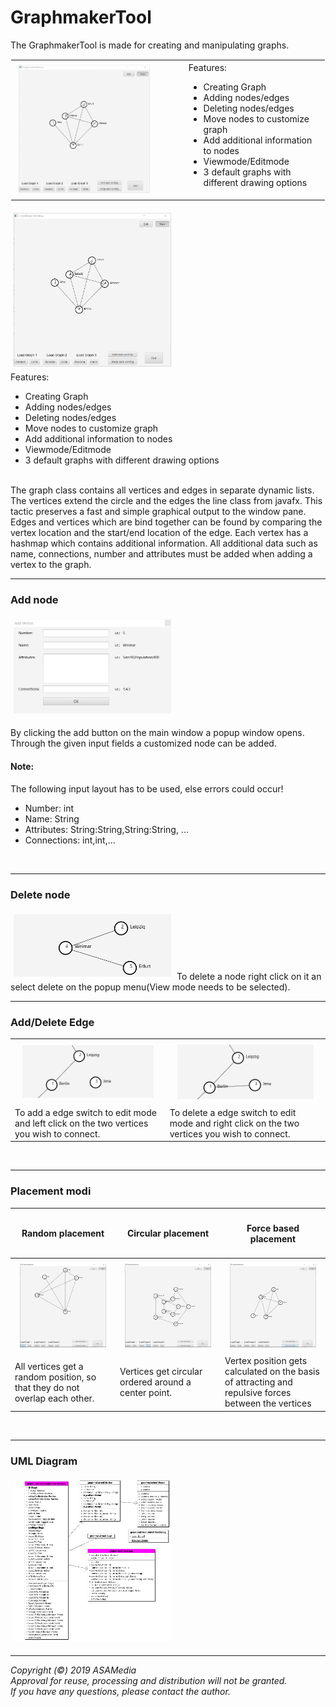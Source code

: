 # GraphmakerTool
The GraphmakerTool is made for creating and manipulating graphs.
<table style="width:100%; border: 1px solid transparent;">
  <tr>
    <td><img src="/images/mainwindow1.PNG" alt="Screenshot" title="Screenshot-1" width="80%" style="margin:5px"/></td>
    <td>Features:
<ul>
  <li>Creating Graph</li>
  <li>Adding nodes/edges</li>
  <li>Deleting nodes/edges</li>
  <li>Move nodes to customize graph</li>
  <li>Add additional information to nodes</li>
  <li>Viewmode/Editmode</li>
  <li>3 default graphs with different drawing options</li>
</ul></td>
  </tr>
</table> 
<div>
  <img src="/images/mainwindow1.PNG" alt="Screenshot" title="Screenshot-1" width="50%" style="margin:5px"/>
</div>
Features:
<ul>
  <li>Creating Graph</li>
  <li>Adding nodes/edges</li>
  <li>Deleting nodes/edges</li>
  <li>Move nodes to customize graph</li>
  <li>Add additional information to nodes</li>
  <li>Viewmode/Editmode</li>
  <li>3 default graphs with different drawing options</li>
</ul>
<br>
The graph class contains all vertices and edges in separate dynamic lists. The vertices extend the circle and the edges the line class from javafx.
This tactic preserves a fast and simple graphical output to the window pane.
Edges and vertices which are bind together can be found by comparing the vertex location and the start/end location of the edge.
Each vertex has a hashmap which contains additional information.
All additional data such as name, connections, number and attributes must be added when adding a vertex to the graph.  
<hr>
<h3>Add node</h3>
<div>
  <img src="/images/addwindow.PNG" alt="Screenshot" title="Screenshot-2" width="50%" style="margin:5px"/>
  <p>By clicking the add button on the main window a popup window opens.<br> 
  Through the given input fields a customized node can be added.<p>
</div>
  <h4>Note:</h4> The following input layout has to be used, else errors could occur!<br>
  <ul>
  <li>Number: int</li>
  <li>Name: String</li>
  <li>Attributes: String:String,String:String, ...</li>
  <li>Connections: int,int,...</li>
</ul>
<br><hr>
<h3>Delete node</h3>
<img src="/images/deleteanimation.gif" alt="Screenshot" title="Screenshot-3" width="50%" style="margin:5px"/>
To delete a node right click on it an select delete on the popup menu(View mode needs to be selected).
<br><hr>
<h3>Add/Delete Edge</h3>
 <table style="width:100%">
  <tr>
    <th><img src="/images/addedgeanimation.gif" alt="Screenshot" title="Screenshot-4" width="90%" style="margin:5px"/></th>
    <th><img src="/images/deleteedgeanimation.gif" alt="Screenshot" title="Screenshot-5" width="90%" style="margin:5px"/></th>
  </tr>
  <tr>
    <td>To add a edge switch to edit mode and left click on the two vertices you wish to connect.</td>
    <td>To delete a edge switch to edit mode and right click on the two vertices you wish to connect.</td>
  </tr>
</table> 
<br><hr>
<h3>Placement modi</h3>
 <table style="width:100%">
 <tr>
    <th><h4>Random placement</h4></th>
    <th><h4>Circular placement</h4></th>
    <th><h4>Force based placement</h4></th>
  </tr>
  <tr>
    <th><img src="/images/randomplacement.PNG" alt="Screenshot" title="Screenshot-6" width="90%" style="margin:5px"/></th>
    <th><img src="/images/circularplacement.PNG" alt="Screenshot" title="Screenshot-7" width="90%" style="margin:5px"/></th>
    <th><img src="/images/forcebasedplacement.PNG" alt="Screenshot" title="Screenshot-8" width="90%" style="margin:5px"/></th>
  </tr>
  <tr>
    <td>All vertices get a random position, so that they do not overlap each other.</td>
    <td>Vertices get circular ordered around a center point.</td>
    <td>Vertex position gets calculated on the basis of attracting and repulsive forces between the vertices</td>
  </tr>
</table>
<br><hr>
<h3>UML Diagram</h3>
<img src="/images/uml.PNG" alt="Screenshot" title="Screenshot-9" width="50%" style="margin:5px"/>
<hr>

<i>
Copyright (&copy;) 2019 ASAMedia<br>
Approval for reuse, processing and distribution will not be granted.<br>
If you have any questions, please contact the author.</i>
